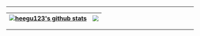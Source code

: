 </div>

<hr>

<div>

| <a href="https://github.com/heegu123/github-readme-stats"><img align="center" src="https://github-readme-stats.vercel.app/api?username=heegu123&count_private=true&theme=tokyonight&show_icons=true&include_all_commits=true&hide_border=true" alt="heegu123's github stats" /></a> | <a href="https://github.com/heegu123/github-readme-stats"><img align="center" src="https://github-readme-stats.vercel.app/api/top-langs/?username=heegu123&theme=tokyonight&show_icons=true&exclude_repo=Deepfakes-detection" /></a> |
| ------------- | ------------- |

<hr>

</div>








